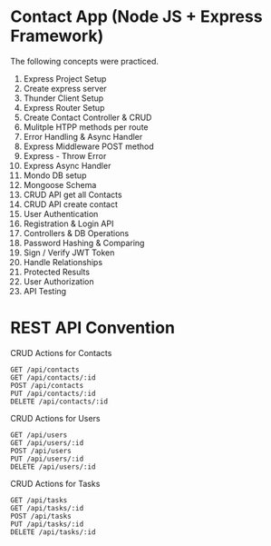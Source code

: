 # Contact App (Node JS + Express Framework)

The following concepts were practiced.

1. Express Project Setup
2. Create express server
3. Thunder Client Setup
4. Express Router Setup
5. Create Contact Controller & CRUD
6. Mulitple HTPP methods per route
7. Error Handling & Async Handler
8. Express Middleware POST method
9. Express - Throw Error
10. Express Async Handler
11. Mondo DB setup
12. Mongoose Schema
13. CRUD API get all Contacts
14. CRUD API create contact
15. User Authentication
16. Registration & Login API
17. Controllers & DB Operations
18. Password Hashing & Comparing
19. Sign / Verify JWT Token
20. Handle Relationships
21. Protected Results
22. User Authorization
23. API Testing

# REST API Convention
CRUD Actions for Contacts
```http
GET /api/contacts
GET /api/contacts/:id
POST /api/contacts
PUT /api/contacts/:id
DELETE /api/contacts/:id
```
CRUD Actions for Users
```http
GET /api/users
GET /api/users/:id
POST /api/users
PUT /api/users/:id
DELETE /api/users/:id
```
CRUD Actions for Tasks
```http
GET /api/tasks
GET /api/tasks/:id
POST /api/tasks
PUT /api/tasks/:id
DELETE /api/tasks/:id
```